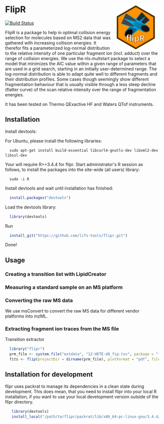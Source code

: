 # FlipR <img src="man/figures/flipr-site.png" align="right" /> #

[![Build Status](https://travis-ci.org/lifs-tools/flipr.svg?branch=master)](https://travis-ci.org/lifs-tools/flipr)

FlipR is a package to help in optimal collision energy selection for molecules based on MS2 data that was gathered with increasing collision energies. It therefor fits a parameterized log-normal distribution to the relative intensity of one particular fragment ion (incl. adduct) over the range of collision energies. We use the nls.multstart package to select a model that minimizes the AIC value within a given range of parameters that are used in a grid search, starting in an initially user-determined range. The log-normal distribution is able to adapt quite well to different fragments and their distribution profiles. Some cases though seemingly show different fragmentation behaviour that is usually visible through a less steep decline (flatter curve) of the scan relative intensity over the range of fragmentation energies.

It has been tested on Thermo QExactive HF and Waters QTof instruments.

## Installation ##

Install devtools:

For Ubuntu, please install the following libraries:

```
  sudo apt-get install build-essential libcurl4-gnutls-dev libxml2-dev libssl-dev
```

Your will require R>=3.4.4 for flipr. Start administrator's R session as follows, to install the packages into the site-wide (all users) library:

```
  sudo -i R
```

Install devtools and wait until installation has finished:

```R
  install.packages("devtools")
```

Load the devtools library:

```R
  library(devtools)
```
  
Run

```R
  install_git("https://github.com/lifs-tools/flipr.git")
```

Done!

## Usage ##

### Creating a transition list with LipidCreator



### Measuring a standard sample on an MS platform

### Converting the raw MS data

We use msConvert to convert the raw MS data for different vendor platforms into mzML.


### Extracting fragment ion traces from the MS file 

Transition extractor 


```R
  library("flipr")
  prm_file <- system.file("extdata", "12-HETE-d8_fip.tsv", package = "flipr", mustWork = TRUE)
  fits <- flip(projectDir = dirname(prm_file), plotFormat = "pdf", filePattern = basename(prm_file), dataPlots = FALSE)
```

## Installation for development ##
flipr uses packrat to manage its dependencies in a clean state during development. This does mean, that you need to install flipr into your local R installation, if you want to use your local development version outside of the flipr directory.

```R
   library(devtools)
   install_local("/path/to/flipr/packrat/lib/x86_64-pc-linux-gnu/3.4.4/flipr/")
```

